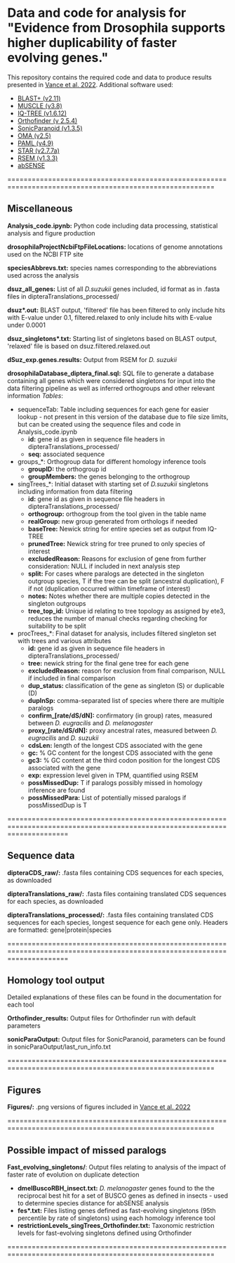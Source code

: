 # Data and code for analysis for "Evidence from Drosophila supports higher duplicability of faster evolving genes."

This repository contains the required code and data to produce results presented in [Vance et al. 2022](https://doi.org/10.1093/gbe/evac003). 
Additional software used:
* [BLAST+ (v2.11)](https://www.ncbi.nlm.nih.gov/books/NBK279690/)
* [MUSCLE (v3.8)](https://drive5.com/muscle/downloads_v3.htm)
* [IQ-TREE (v1.6.12)](http://www.iqtree.org/)
* [Orthofinder (v 2.5.4)](https://github.com/davidemms/OrthoFinder)
* [SonicParanoid (v1.3.5)](http://iwasakilab.k.u-tokyo.ac.jp/sonicparanoid/)
* [OMA (v2.5)](https://omabrowser.org/standalone/)
* [PAML (v4.9)](http://abacus.gene.ucl.ac.uk/software/paml.html)
* [STAR (v2.7.7a)](https://github.com/alexdobin/STAR/releases)
* [RSEM (v1.3.3)](https://deweylab.github.io/RSEM/)
* [abSENSE](https://github.com/caraweisman/abSENSE)

=========================================================================================================
## Miscellaneous

**Analysis_code.ipynb:** Python code including data processing, statistical analysis and figure production

**drosophilaProjectNcbiFtpFileLocations:** locations of genome annotations used on the NCBI FTP site

**speciesAbbrevs.txt:** species names corresponding to the abbreviations used across the analysis

**dsuz\_all\_genes:** List of all _D.suzukii_ genes included, id format as in .fasta files in dipteraTranslations_processed/

**dsuz\*.out:** BLAST output, 'filtered' file  has been filtered to only include hits with E-value under 0.1, filtered.relaxed to only include hits with E-value under 0.0001

**dsuz_singletons\*.txt:** Starting list of singletons based on BLAST output, 'relaxed' file is based on dsuz.filtered.relaxed.out

**dSuz_exp.genes.results:** Output from RSEM for _D. suzukii_

**drosophilaDatabase_diptera_final.sql:** SQL file to generate a database containing all genes which were considered singletons for input into the data filtering pipeline as well as inferred orthogroups and other relevant information
_Tables_:
* sequenceTab:
Table including sequences for each gene for easier lookup - not present in this version of the database due to file size limits, but can be created using the sequence files and code in Analysis_code.ipynb
  * **id:** gene id as given in sequence file headers in dipteraTranslations_processed/
  * **seq:** associated sequence
* groups_*:
Orthogroup data for different homology inference tools
  * **groupID:** the orthogroup id
  * **groupMembers:** the genes belonging to the orthogroup
* singTrees\_*:
Initial dataset with starting set of _D.suzukii_ singletons including information from data filtering
  * **id:** gene id as given in sequence file headers in dipteraTranslations_processed/
  * **orthogroup:** orthogroup from the tool given in the table name
  * **realGroup:** new group generated from orthologs if needed
  * **baseTree:** Newick string for entire species set as output from IQ-TREE
  * **prunedTree:** Newick string for tree pruned to only species of interest
  * **excludedReason:** Reasons for exclusion of gene from further consideration: NULL if included in next analysis step
  * **split:** For cases where paralogs are detected in the singleton outgroup species, T if the tree can be split (ancestral duplication), F if not (duplication occurred within timeframe of interest)
  * **notes:** Notes whether there are multiple copies detected in the singleton outgroups
  * **tree\_top\_id:** Unique id relating to tree topology as assigned by ete3, reduces the number of manual checks regarding checking for suitability to be split
* procTrees\_*:
Final dataset for analysis, includes filtered singleton set with trees and various attributes
  * **id:** gene id as given in sequence file headers in dipteraTranslations_processed/
  * **tree:** newick string for the final gene tree for each gene
  * **excludedReason:** reason for exclusion from final comparison, NULL if included in final comparison
  * **dup\_status:** classification of the gene as singleton (S) or duplicable (D)
  * **dupInSp:** comma-separated list of species where there are multiple paralogs
  * **confirm\_[rate/dS/dN]:** confirmatory (in group) rates, measured between _D. eugracilis_ and _D. melanogaster_
  * **proxy\_[rate/dS/dN]:** proxy ancestral rates, measured between _D. eugracilis_ and _D. suzukii_
  * **cdsLen:** length of the longest CDS associated with the gene
  * **gc:** % GC content for the longest CDS associated with the gene
  * **gc3:** % GC content at the third codon position for the longest CDS associated with the gene
  * **exp:** expression level given in TPM, quantified using RSEM
  * **possMissedDup:** T if paralogs possibly missed in homology inference are found
  * **possMissedPara:** List of potentially missed paralogs if possMissedDup is T



===========================================================================================================================
## Sequence data

**dipteraCDS_raw/:** .fasta files containing CDS sequences for each species, as downloaded

**dipteraTranslations_raw/:** .fasta files containing translated CDS sequences for each species, as downloaded

**dipteraTranslations_processed/:** .fasta files containing translated CDS sequences for each species, longest sequence for each gene only. Headers are formatted: gene|protein|species

===========================================================================================================================
## Homology tool output

Detailed explanations of these files can be found in the documentation for each tool

**Orthofinder_results:** Output files for Orthofinder run with default parameters

**sonicParaOutput:** Output files for SonicParanoid, parameters can be found in sonicParaOutput/last_run_info.txt 

=========================================================================================================
## Figures
**Figures/:** .png versions of figures included in [Vance et al. 2022](https://doi.org/10.1093/gbe/evac003)

=========================================================================================================
## Possible impact of missed paralogs
**Fast\_evolving\_singletons/**: Output files relating to analysis of the impact of faster rate of evolution on duplicate detection
* **dmelBuscoRBH\_insect.txt:** _D. melanogaster_ genes found to the the reciprocal best hit for a set of BUSCO genes as defined in insects - used to determine species distance for abSENSE analysis
* **fes\*.txt:** Files listing genes defined as fast-evolving singletons (95th percentile by rate of singletons) using each homology inference tool
* **restrictionLevels_singTrees_Orthofinder.txt:** Taxonomic restriction levels for fast-evolving singletons defined using Orthofinder

=========================================================================================================
